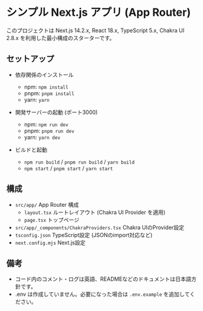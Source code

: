 # シンプル Next.js アプリ (App Router)

このプロジェクトは Next.js 14.2.x, React 18.x, TypeScript 5.x, Chakra UI 2.8.x を利用した最小構成のスターターです。

## セットアップ

- 依存関係のインストール
  - npm: `npm install`
  - pnpm: `pnpm install`
  - yarn: `yarn`

- 開発サーバーの起動 (ポート3000)
  - npm: `npm run dev`
  - pnpm: `pnpm run dev`
  - yarn: `yarn dev`

- ビルドと起動
  - `npm run build` / `pnpm run build` / `yarn build`
  - `npm start` / `pnpm start` / `yarn start`

## 構成

- `src/app/` App Router 構成
  - `layout.tsx` ルートレイアウト (Chakra UI Provider を適用)
  - `page.tsx` トップページ
- `src/app/_components/ChakraProviders.tsx` Chakra UIのProvider設定
- `tsconfig.json` TypeScript設定 (JSONのimport対応など)
- `next.config.mjs` Next.js設定

## 備考

- コード内のコメント・ログは英語、READMEなどのドキュメントは日本語方針です。
- .env は作成していません。必要になった場合は `.env.example` を追加してください。

